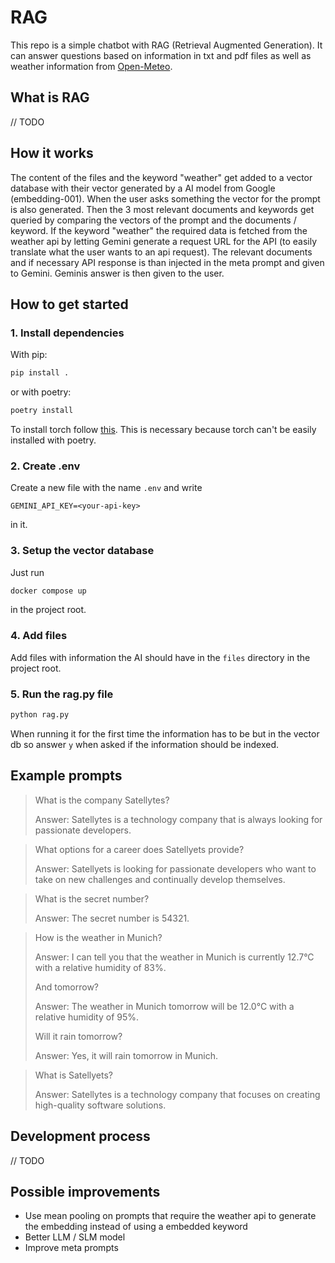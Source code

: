 # RAG

This repo is a simple chatbot with RAG (Retrieval Augmented Generation).
It can answer questions based on information in txt and pdf files as well as weather information from [Open-Meteo](https://open-meteo.com/).

## What is RAG
// TODO

## How it works
The content of the files and the keyword "weather" get added to a vector database with their vector generated by a AI model from Google (embedding-001).
When the user asks something the vector for the prompt is also generated. Then the 3 most relevant documents and keywords get queried by comparing the vectors of the prompt and the documents / keyword. If the keyword "weather" the required data is fetched from the weather api by letting Gemini generate a request URL for the API (to easily translate what the user wants to an api request). The relevant documents and if necessary API response is than injected in the meta prompt and given to Gemini. Geminis answer is then given to the user.
## How to get started
### 1. Install dependencies
With pip:
```bash
pip install .
```
or with poetry:
```bash
poetry install
```
To install torch follow [this](https://pytorch.org/get-started/locally/). This is necessary because torch can't be easily installed with poetry. 

### 2. Create .env
Create a new file with the name `.env` and write
```.env
GEMINI_API_KEY=<your-api-key>
```
in it.

### 3. Setup the vector database
Just run
```bash
docker compose up
```
in the project root.

### 4. Add files
Add files with information the AI should have in the `files` directory in the project root.

### 5. Run the rag.py file
```bash
python rag.py
```
When running it for the first time the information has to be but in the vector db so answer `y` when asked if the information should be indexed.

## Example prompts


> What is the company Satellytes?
> 
> Answer: Satellytes is a technology company that is always looking for passionate developers. 

> What options for a career does Satellyets provide?
> 
> Answer: Satellyets is looking for passionate developers who want to take on new challenges and continually develop themselves. 

> What is the secret number?
> 
> Answer: The secret number is 54321. 

> How is the weather in Munich?
> 
> Answer: I can tell you that the weather in Munich is currently 12.7°C with a relative humidity of 83%. 
> 
> And tomorrow?
> 
> Answer: The weather in Munich tomorrow will be 12.0°C with a relative humidity of 95%.
> 
> Will it rain tomorrow?
> 
> Answer: Yes, it will rain tomorrow in Munich. 

> What is Satellyets?
> 
> Answer: Satellytes is a technology company that focuses on creating high-quality software solutions.

## Development process
// TODO

## Possible improvements

- Use mean pooling on prompts that require the weather api to generate the embedding instead of using a embedded keyword
- Better LLM / SLM model
- Improve meta prompts